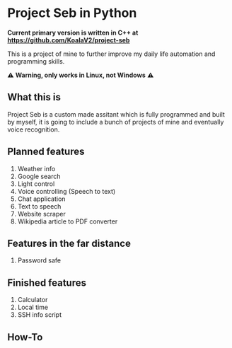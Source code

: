 # Project Seb in Python

**Current primary version is written in C++ at https://github.com/KoalaV2/project-seb**

This is a project of mine to further improve my daily life automation and programming skills.

:warning: **Warning, only works in Linux, not Windows** :warning: 

## What this is

Project Seb is a custom made assitant which is fully programmed and built by myself, it is going to include a bunch of projects of mine and eventually voice recognition.

## Planned features

1. Weather info
2. Google search
3. Light control 
4. Voice controlling (Speech to text)
5. Chat application
6. Text to speech
7. Website scraper
8. Wikipedia article to PDF converter

## Features in the far distance

1. Password safe

## Finished features

1. Calculator
2. Local time
3. SSH info script

## How-To
